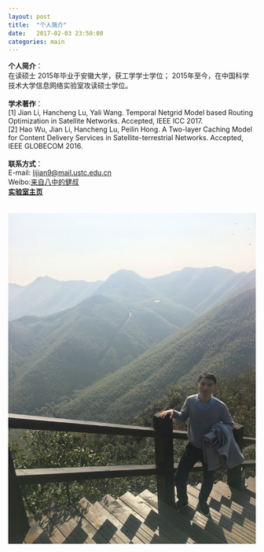 ```yaml
---
layout: post
title:  "个人简介"
date:   2017-02-03 23:50:00
categories: main
---
```



**个人简介**：<br>
在读硕士
2015年毕业于安徽大学，获工学学士学位；
2015年至今，在中国科学技术大学信息网络实验室攻读硕士学位。<br>
<br>
**学术著作**：<br>
[1] Jian Li, Hancheng Lu, Yali Wang. Temporal Netgrid Model based Routing Optimization in Satellite Networks. Accepted, IEEE ICC 2017.<br>
[2] Hao Wu, Jian Li, Hancheng Lu, Peilin Hong. A Two-layer Caching Model for Content Delivery Services in Satellite-terrestrial Networks. Accepted, IEEE GLOBECOM 2016.<br>
<br>
**联系方式**：<br>
E-mail: lijian9@mail.ustc.edu.cn <br>
Weibo:[来自八中的健叔](http://weibo.com/laizibazhongdejianshu "来自八中的健叔")
<br>
[**实验室主页**](http://if.ustc.edu.cn)<br>
<br>
<br>
![个人简介](https://github.com/infonetlijian/Blog_demo/raw/gh-pages/photos/picture.jpg)





